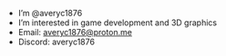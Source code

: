 -  I’m @averyc1876
-  I’m interested in game development and 3D graphics
-  Email: averyc1876@proton.me
-  Discord: averyc1876

<!---
averyc1876/averyc1876 is a ✨ special ✨ repository because its `README.md` (this file) appears on your GitHub profile.
You can click the Preview link to take a look at your changes.
--->
